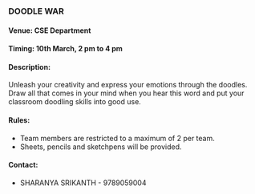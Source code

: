 ### DOODLE WAR

#### <!-- <i class="fas fa-map-marker-alt"></i> --> Venue: CSE Department

#### <!-- <i class="far fa-calendar-alt"></i> --> Timing: 10th March, 2 pm to 4 pm

#### <!-- <i class="fas fa-edit"></i> --> Description:
  Unleash your creativity and express your emotions through the doodles. Draw all that comes in your mind when you hear this word and put your classroom doodling skills into good use.

#### <!-- <i class="fas fa-bullhorn"></i> --> Rules:
  * Team members are restricted to a maximum of 2 per team.
  * Sheets, pencils and sketchpens will be provided.

#### <!-- <i class="fas fa-phone"></i> --> Contact:
  * SHARANYA SRIKANTH - 9789059004


